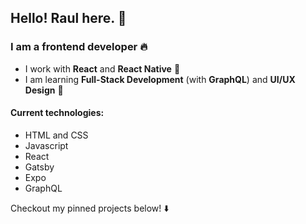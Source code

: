 ## Hello! Raul here. :wave:

### I am a frontend developer :fire:

- I work with <strong>React</strong> and <strong>React Native</strong> :dart:
- I am learning <strong>Full-Stack Development</strong> (with <strong>GraphQL</strong>) and <strong>UI/UX Design</strong> :closed_book:

#### Current technologies:
- HTML and CSS
- Javascript
- React
- Gatsby
- Expo
- GraphQL

Checkout my pinned projects below! :arrow_down:
